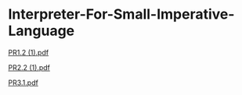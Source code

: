 # Interpreter-For-Small-Imperative-Language

[PR1.2 (1).pdf](https://github.com/evanvang/Interpreter-For-Small-Imperative-Language/files/10544668/PR1.2.1.pdf)


[PR2.2 (1).pdf](https://github.com/evanvang/Interpreter-For-Small-Imperative-Language/files/10544669/PR2.2.1.pdf)


[PR3.1.pdf](https://github.com/evanvang/Interpreter-For-Small-Imperative-Language/files/10544650/PR3.1.pdf)

